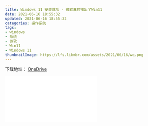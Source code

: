 ```yaml
---
title: Windows 11 安装成功 - 微软真的推出了Win11
date: 2021-06-16 18:55:32
updated: 2021-06-16 18:55:32
categories: 操作系统
tags:
- windows
- 系统
- 微软
- Win11
- Windows 11
thumbnailImage: https://lfs.libmbr.com/assets/2021/06/16/wq.png
---
```

下载地址：
[OneDrive](https://download.mbrjun.cn/%E5%88%B7%E6%9C%BA%E5%8C%85/Windows/11/Beta/21996/21996.1.210529-1541.co_release_CLIENT_CONSUMER_x64FRE_en-us.iso)
<!-- more -->

<iframe src="//player.bilibili.com/player.html?aid=248723202&bvid=BV1Ev411W7wB&cid=355149745&page=1" scrolling="no" border="0" frameborder="no" framespacing="0" allowfullscreen="true"> </iframe>
